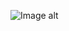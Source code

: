 ![Image alt](https://github.com/{ivan-bilenkyi}/{modern-real-estate}/raw/{main}/{client/public}/favicon.svg)
